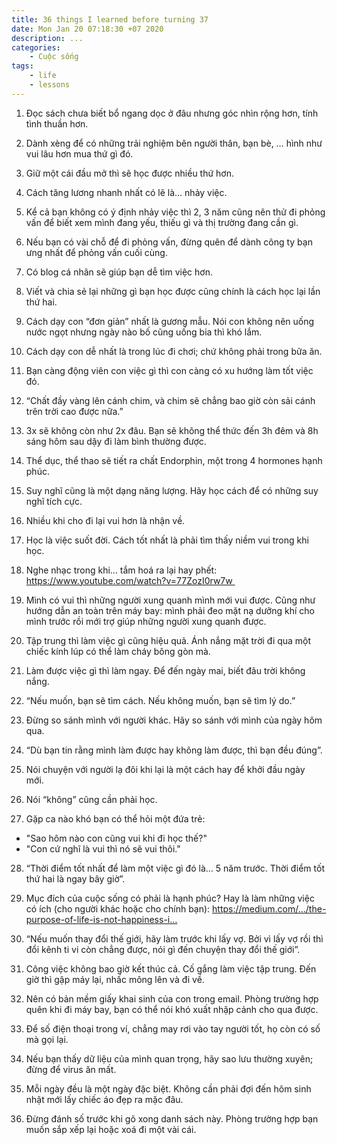 ```yaml
---
title: 36 things I learned before turning 37
date: Mon Jan 20 07:18:30 +07 2020
description: ...
categories:
    - Cuộc sống
tags:
    - life
    - lessons
---
```

1. Đọc sách chưa biết bổ ngang dọc ở đâu nhưng góc nhìn rộng hơn, tính tình thuần hơn. 
2. Dành xèng để có những trải nghiệm bên người thân, bạn bè, … hình như vui lâu hơn mua thứ gì đó. 
3. Giữ một cái đầu mở thì sẽ học được nhiều thứ hơn.

4. Cách tăng lương nhanh nhất có lẽ là… nhảy việc. 
5. Kể cả bạn không có ý định nhảy việc thì 2, 3 năm cũng nên thử đi phỏng vấn để biết xem mình đang yếu, thiếu gì và thị trường đang cần gì. 
6. Nếu bạn có vài chỗ để đi phỏng vấn, đừng quên để dành công ty bạn ưng nhất để phỏng vấn cuối cùng.
7. Có blog cá nhân sẽ giúp bạn dễ tìm việc hơn.
8. Viết và chia sẻ lại những gì bạn học được cũng chính là cách học lại lần thứ hai.

9. Cách dạy con “đơn giản” nhất là gương mẫu. Nói con không nên uống nước ngọt nhưng ngày nào bố cũng uống bia thì khó lắm.
10. Cách dạy con dễ nhất là trong lúc đi chơi; chứ không phải trong bữa ăn.
11. Bạn càng động viên con việc gì thì con càng có xu hướng làm tốt việc đó.
12. “Chất đầy vàng lên cánh chim, và chim sẽ chẳng bao giờ còn sải cánh trên trời cao được nữa.”

13. 3x sẽ không còn như 2x đâu. Bạn sẽ không thể thức đến 3h đêm và 8h sáng hôm sau dậy đi làm bình thường được. 
14. Thể dục, thể thao sẽ tiết ra chất Endorphin, một trong 4 hormones hạnh phúc. 
15. Suy nghĩ cũng là một dạng năng lượng. Hãy học cách để có những suy nghĩ tích cực.
16. Nhiều khi cho đi lại vui hơn là nhận về. 
17. Học là việc suốt đời. Cách tốt nhất là phải tìm thấy niềm vui trong khi học. 

18. Nghe nhạc trong khi… tắm hoá ra lại hay phết: https://www.youtube.com/watch?v=77ZozI0rw7w 
19. Mình có vui thì những người xung quanh mình mới vui được. Cũng như hướng dẫn an toàn trên máy bay: mình phải đeo mặt nạ dưỡng khí cho mình trước rồi mới trợ giúp những người xung quanh được. 
20. Tập trung thì làm việc gì cũng hiệu quả. Ánh nắng mặt trời đi qua một chiếc kính lúp có thể làm cháy bông gòn mà.

21. Làm được việc gì thì làm ngay. Để đến ngày mai, biết đâu trời không nắng.
22. “Nếu muốn, bạn sẽ tìm cách. Nếu không muốn, bạn sẽ tìm lý do.” 
23. Đừng so sánh mình với người khác. Hãy so sánh với mình của ngày hôm qua. 
24. “Dù bạn tin rằng mình làm được hay không làm được, thì bạn đều đúng”. 

25. Nói chuyện với người lạ đôi khi lại là một cách hay để khởi đầu ngày mới. 
26. Nói “không” cũng cần phải học. 
27. Gặp ca nào khó bạn có thể hỏi một đứa trẻ: 
  - "Sao hôm nào con cũng vui khi đi học thế?" 
  - "Con cứ nghĩ là vui thì nó sẽ vui thôi." 
28. “Thời điểm tốt nhất để làm một việc gì đó là… 5 năm trước. Thời điểm tốt thứ hai là ngay bây giờ”. 

29. Mục đích của cuộc sống có phải là hạnh phúc? Hay là làm những việc có ích (cho người khác hoặc cho chính bạn): https://medium.com/…/the-purpose-of-life-is-not-happiness-i…
30. “Nếu muốn thay đổi thế giới, hãy làm trước khi lấy vợ. Bởi vì lấy vợ rồi thì đổi kênh ti vi còn chẳng được, nói gì đến chuyện thay đổi thế giới”. 
31. Công việc không bao giờ kết thúc cả. Cố gắng làm việc tập trung. Đến giờ thì gập máy lại, nhấc mông lên và đi về. 
32. Nên có bản mềm giấy khai sinh của con trong email. Phòng trường hợp quên khi đi máy bay, bạn có thể nói khó xuất nhập cảnh cho qua được. 
33. Để số điện thoại trong ví, chẳng may rơi vào tay người tốt, họ còn có số mà gọi lại. 
34. Nếu bạn thấy dữ liệu của mình quan trọng, hãy sao lưu thường xuyên; đừng để virus ăn mất. 
35. Mỗi ngày đều là một ngày đặc biệt. Không cần phải đợi đến hôm sinh nhật mới lấy chiếc áo đẹp ra mặc đâu.
36. Đừng đánh số trước khi gõ xong danh sách này. Phòng trường hợp bạn muốn sắp xếp lại hoặc xoá đi một vài cái.
